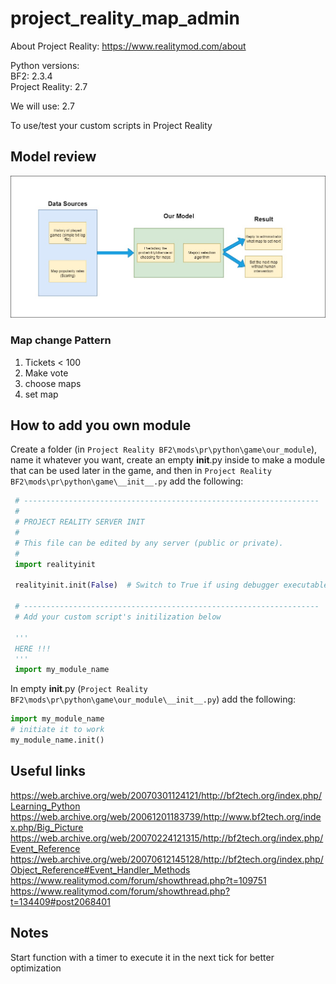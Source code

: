 # project_reality_map_admin

About Project Reality: <https://www.realitymod.com/about>

Python versions:\
BF2: 2.3.4\
Project Reality: 2.7

We will use: 2.7

To use/test your custom scripts in Project Reality

## Model review

![model schema](./img/project_reality_model_schema.jpg "Model Schema")

### Map change Pattern

1. Tickets < 100
2. Make vote
3. choose maps
4. set map

## How to add you own module

Create a folder (in ```Project Reality BF2\mods\pr\python\game\our_module```), name it whatever you want, create an empty __init__.py inside to make a module that can be used later in the game, and then in ```Project Reality BF2\mods\pr\python\game\__init__.py``` add the following:

```python
 # ------------------------------------------------------------------
 #
 # PROJECT REALITY SERVER INIT
 #
 # This file can be edited by any server (public or private).
 #
 import realityinit

 realityinit.init(False)  # Switch to True if using debugger executables (PRLauncher.exe will automatically modify this value accordingly)

 # ------------------------------------------------------------------
 # Add your custom script's initilization below
 
 '''
 HERE !!!
 '''
 import my_module_name
```

In empty __init__.py (```Project Reality BF2\mods\pr\python\game\our_module\__init__.py```) add the following:

```python
import my_module_name
# initiate it to work
my_module_name.init()
```

## Useful links

<https://web.archive.org/web/20070301124121/http://bf2tech.org/index.php/Learning_Python>\
<https://web.archive.org/web/20061201183739/http://www.bf2tech.org/index.php/Big_Picture>\
<https://web.archive.org/web/20070224121315/http://bf2tech.org/index.php/Event_Reference>\
<https://web.archive.org/web/20070612145128/http://bf2tech.org/index.php/Object_Reference#Event_Handler_Methods>\
<https://www.realitymod.com/forum/showthread.php?t=109751>\
<https://www.realitymod.com/forum/showthread.php?t=134409#post2068401>

## Notes

Start function with a timer to execute it in the next tick for better optimization
